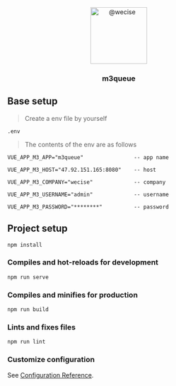 <div align="center">
    <img class="avatar avatar-user" height="128" width="128" alt="@wecise" src="https://avatars.githubusercontent.com/u/58409973?s=88&amp;u=ca03bd3f6931f823130d74c02ee2ec372fb8b35a&amp;v=4">
    <h3>m3queue</h3>
</div>

## Base setup
> Create a env file by yourself
```
.env
```

> The contents of the env are as follows
```
VUE_APP_M3_APP="m3queue"                -- app name

VUE_APP_M3_HOST="47.92.151.165:8080"    -- host

VUE_APP_M3_COMPANY="wecise"             -- company

VUE_APP_M3_USERNAME="admin"             -- username

VUE_APP_M3_PASSWORD="********"          -- password
```

## Project setup
```
npm install
```

### Compiles and hot-reloads for development
```
npm run serve
```

### Compiles and minifies for production
```
npm run build
```

### Lints and fixes files
```
npm run lint
```

### Customize configuration
See [Configuration Reference](https://cli.vuejs.org/config/).
